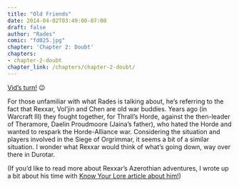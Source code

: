 ```yaml
---
title: "Old Friends"
date: 2014-04-02T03:49:00-07:00
draft: false
author: "Rades"
comic: "fd025.jpg"
chapter: 'Chapter 2: Doubt'
chapters:
- chapter-2-doubt
chapter_link: /chapters/chapter-2-doubt/
---
```


[Vid’s turn!](http://wowhead.com/item=20569)  😉


For those unfamiliar with what Rades is talking about, he’s referring to the fact that Rexxar, Vol’jin and Chen are old war buddies. Years ago (in Warcraft III) they fought together, for Thrall’s Horde, against the then-leader of Theramore, Daelin Proudmoore (Jaina’s father), who hated the Horde and wanted to respark the Horde-Alliance war. Considering the situation and players involved in the Siege of Orgrimmar, it seems a bit of a similar situation. I wonder what Rexxar would think of what’s going down, way over there in Durotar. 


(If you’d like to read more about Rexxar’s Azerothian adventures, I wrote up a bit about his time with [Know Your Lore article about him!](http://wow.joystiq.com/2007/06/14/know-your-lore-rexxar/))

